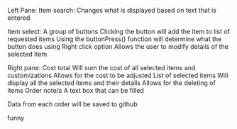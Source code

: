 Left Pane:
  Item search:
    Changes what is displayed based on text that is entered

  Item select:
    A group of buttons
      Clicking the button will add the item to list of requested items
        Using the buttonPress() function will determine what the button does using
    Right click option
    Allows the user to modify details of the selected Item

Right pane:
  Cost total
    Will sum the cost of all selected items and customizations
    Allows for the cost to be adjusted
  List of selected items
    Will display all the selected items and their details
    Allows for the deleting of items
  Order note/s
    A text box that can be filled



Data from each order will be saved to github


funny
